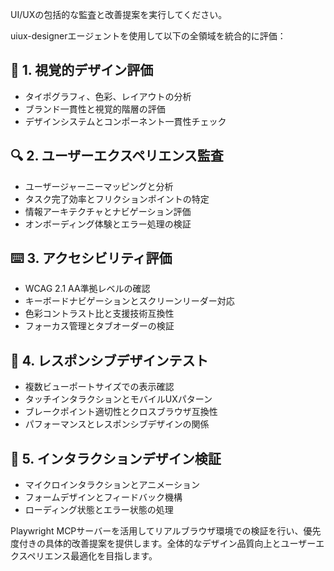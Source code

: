 UI/UXの包括的な監査と改善提案を実行してください。

uiux-designerエージェントを使用して以下の全領域を統合的に評価：

## 🎨 1. 視覚的デザイン評価
- タイポグラフィ、色彩、レイアウトの分析
- ブランド一貫性と視覚的階層の評価
- デザインシステムとコンポーネント一貫性チェック

## 🔍 2. ユーザーエクスペリエンス監査
- ユーザージャーニーマッピングと分析
- タスク完了効率とフリクションポイントの特定
- 情報アーキテクチャとナビゲーション評価
- オンボーディング体験とエラー処理の検証

## ⌨️ 3. アクセシビリティ評価
- WCAG 2.1 AA準拠レベルの確認
- キーボードナビゲーションとスクリーンリーダー対応
- 色彩コントラスト比と支援技術互換性
- フォーカス管理とタブオーダーの検証

## 📱 4. レスポンシブデザインテスト
- 複数ビューポートサイズでの表示確認
- タッチインタラクションとモバイルUXパターン
- ブレークポイント適切性とクロスブラウザ互換性
- パフォーマンスとレスポンシブデザインの関係

## 🔧 5. インタラクションデザイン検証
- マイクロインタラクションとアニメーション
- フォームデザインとフィードバック機構
- ローディング状態とエラー状態の処理

Playwright MCPサーバーを活用してリアルブラウザ環境での検証を行い、優先度付きの具体的改善提案を提供します。全体的なデザイン品質向上とユーザーエクスペリエンス最適化を目指します。
